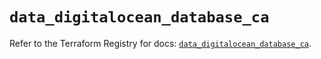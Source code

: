 # `data_digitalocean_database_ca`

Refer to the Terraform Registry for docs: [`data_digitalocean_database_ca`](https://registry.terraform.io/providers/digitalocean/digitalocean/2.45.0/docs/data-sources/database_ca).
